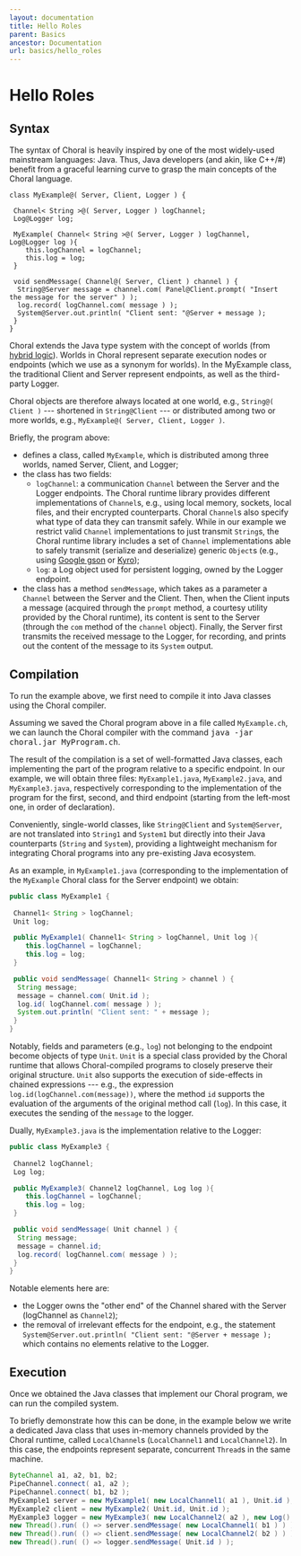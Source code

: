 ```yaml
---
layout: documentation
title: Hello Roles
parent: Basics
ancestor: Documentation
url: basics/hello_roles
---
```


# Hello Roles

## Syntax 

The syntax of Choral is heavily inspired by one of the most widely-used mainstream languages: Java. Thus, Java developers (and akin, like C++/#) benefit from a graceful learning curve to grasp the main concepts of the Choral language. 

```choral
class MyExample@( Server, Client, Logger ) {
 
 Channel< String >@( Server, Logger ) logChannel;
 Log@Logger log;

 MyExample( Channel< String >@( Server, Logger ) logChannel, Log@Logger log ){
    this.logChannel = logChannel;
    this.log = log;
 }

 void sendMessage( Channel@( Server, Client ) channel ) {
  String@Server message = channel.com( Panel@Client.prompt( "Insert the message for the server" ) );
  log.record( logChannel.com( message ) );
  System@Server.out.println( "Client sent: "@Server + message );
 }
}
```

Choral extends the Java type system with the concept of worlds (from [hybrid logic](https://en.wikipedia.org/wiki/Hybrid_logic)). Worlds in Choral represent separate execution nodes or endpoints (which we use as a synonym for worlds). In the MyExample class, the traditional Client and Server represent endpoints, as well as the third-party Logger.

Choral objects are therefore always located at one world, e.g., `String@( Client )` --- shortened in `String@Client` --- or distributed among two or more worlds, e.g., `MyExample@( Server, Client, Logger )`.

Briefly, the program above:

- defines a class, called `MyExample`, which is distributed among three worlds, named Server, Client, and Logger;
- the class has two fields:
   - `logChannel`: a communication `Channel` between the Server and the Logger endpoints. The Choral runtime library provides different implementations of `Channel`s, e.g., using local memory, sockets, local files, and their encrypted counterparts. Choral `Channel`s also specify what type of data they can transmit safely. While in our example we restrict valid `Channel` implementations to just transmit `String`s, the Choral runtime library includes a set of `Channel` implementations able to safely transmit (serialize and deserialize) generic `Object`s (e.g., using [Google gson](https://github.com/google/gson) or [Kyro](https://github.com/EsotericSoftware/kryo));
   - `log`: a Log object used for persistent logging, owned by the Logger endpoint.
- the class has a method `sendMessage`, which takes as a parameter a `Channel` between the Server and the Client. Then, when the Client inputs a message (acquired through the `prompt` method, a courtesy utility provided by the Choral runtime), its content is sent to the Server (through the `com` method of the `channel` object). Finally, the Server first transmits the received message to the Logger, for recording, and prints out the content of the message to its `System` output.

## Compilation

To run the example above, we first need to compile it into Java classes using the Choral compiler.

Assuming we saved the Choral program above in a file called `MyExample.ch`, we can launch the Choral compiler with the command <kbd>java -jar choral.jar MyProgram.ch</kbd>.

The result of the compilation is a set of well-formatted Java classes, each implementing the part of the program relative to a specific endpoint. In our example, we will obtain three files: `MyExample1.java`, `MyExample2.java`, and `MyExample3.java`, respectively corresponding to the implementation of the program for the first, second, and third endpoint (starting from the left-most one, in order of declaration).

Conveniently, single-world classes, like `String@Client` and `System@Server`, are not translated into `String1` and `System1` but directly into their Java counterparts (`String` and `System`), providing a lightweight mechanism for integrating Choral programs into any pre-existing Java ecosystem.

As an example, in `MyExample1.java` (corresponding to the implementation of the `MyExample` Choral class for the Server endpoint) we obtain:

```java
public class MyExample1 {
 
 Channel1< String > logChannel;
 Unit log;

 public MyExample1( Channel1< String > logChannel, Unit log ){
    this.logChannel = logChannel;
    this.log = log;
 }

 public void sendMessage( Channel1< String > channel ) {
  String message;
  message = channel.com( Unit.id );
  log.id( logChannel.com( message ) );
  System.out.println( "Client sent: " + message );
 }
}
```

Notably, fields and parameters (e.g., `log`) not belonging to the endpoint become objects of type `Unit`. `Unit` is a special class provided by the Choral runtime that allows Choral-compiled programs to closely preserve their original structure. `Unit` also supports the execution of side-effects in chained expressions --- e.g., the expression `log.id(logChannel.com(message))`, where the method `id` supports the evaluation of the arguments of the original method call (`log`). In this case, it executes the sending of the `message` to the logger.

Dually, `MyExample3.java` is the implementation relative to the Logger: 

```java
public class MyExample3 {
 
 Channel2 logChannel;
 Log log;

 public MyExample3( Channel2 logChannel, Log log ){
    this.logChannel = logChannel;
    this.log = log;
 }

 public void sendMessage( Unit channel ) {
  String message;
  message = channel.id;
  log.record( logChannel.com( message ) );
 }
}
```

Notable elements here are:

- the Logger owns the "other end" of the Channel shared with the Server (logChannel as `Channel2`);
- the removal of irrelevant effects for the endpoint, e.g., 
  the statement `System@Server.out.println( "Client sent: "@Server + message );` which contains no elements relative to the Logger.

## Execution

Once we obtained the Java classes that implement our Choral program, we can run the compiled system.

To briefly demonstrate how this can be done, in the example below we write a dedicated Java class that uses in-memory channels provided by the Choral runtime, called `LocalChannel`s (`LocalChannel1` and `LocalChannel2`). In this case, the endpoints represent separate, concurrent `Thread`s in the same machine.

```java
ByteChannel a1, a2, b1, b2;
PipeChannel.connect( a1, a2 );
PipeChannel.connect( b1, b2 );
MyExample1 server = new MyExample1( new LocalChannel1( a1 ), Unit.id );
MyExample2 client = new MyExample2( Unit.id, Unit.id );
MyExample3 logger = new MyExample3( new LocalChannel2( a2 ), new Log() );
new Thread().run( () => server.sendMessage( new LocalChannel1( b1 ) ) );
new Thread().run( () => client.sendMessage( new LocalChannel2( b2 ) ) );
new Thread().run( () => logger.sendMessage( Unit.id ) );
```